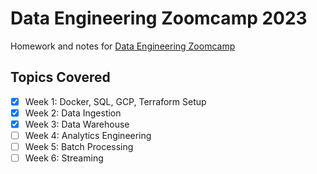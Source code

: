# Data Engineering Zoomcamp 2023

Homework and notes for [Data Engineering Zoomcamp](https://github.com/DataTalksClub/data-engineering-zoomcamp)

## Topics Covered

- [X] Week 1: Docker, SQL, GCP, Terraform Setup
- [X] Week 2: Data Ingestion
- [X] Week 3: Data Warehouse
- [ ] Week 4: Analytics Engineering
- [ ] Week 5: Batch Processing
- [ ] Week 6: Streaming
